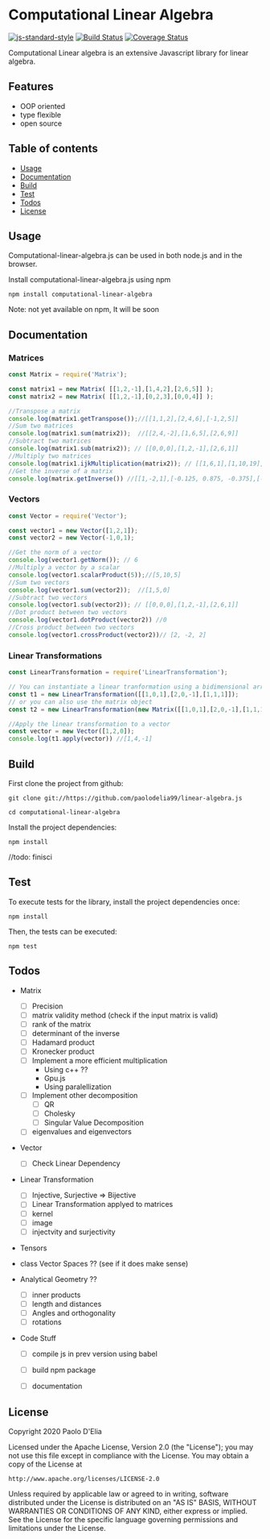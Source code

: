 # Computational Linear Algebra

[![js-standard-style](https://img.shields.io/badge/code%20style-standard-brightgreen.svg)](http://standardjs.com)
[![Build Status](https://travis-ci.org/paolodelia99/computational-linear-algebra.js.svg?branch=master)](https://travis-ci.org/paolodelia99/computational-linear-algebra.js)
[![Coverage Status](https://coveralls.io/repos/github/paolodelia99/computational-linear-algebra.js/badge.svg?branch=master)](https://coveralls.io/github/paolodelia99/computational-linear-algebra.js?branch=master)

Computational Linear algebra is an extensive Javascript library for linear algebra.

## Features 

- OOP oriented
- type flexible
- open source

## Table of contents

- [Usage](#usage)
- [Documentation](#documentation)
- [Build](#build)
- [Test](#test)
- [Todos](#todos)
- [License](#license)

## Usage

Computational-linear-algebra.js can be used in both node.js and in the browser.

Install computational-linear-algebra.js using npm

    npm install computational-linear-algebra
    
Note: not yet available on npm, It will be soon

## Documentation

### Matrices

```javascript
const Matrix = require('Matrix');

const matrix1 = new Matrix( [[1,2,-1],[1,4,2],[2,6,5]] );
const matrix2 = new Matrix( [[1,2,-1],[0,2,3],[0,0,4]] );

//Transpose a matrix
console.log(matrix1.getTranspose());//[[1,1,2],[2,4,6],[-1,2,5]]
//Sum two matrices
console.log(matrix1.sum(matrix2));  //[[2,4,-2],[1,6,5],[2,6,9]]
//Subtract two matrices
console.log(matrix1.sub(matrix2)); // [[0,0,0],[1,2,-1],[2,6,1]]
//Multiply two matrices
console.log(matrix1.ijkMultiplication(matrix2)); // [[1,6,1],[1,10,19],[2,16,36]]
//Get the inverse of a matrix
console.log(matrix.getInverse()) //[[1,-2,1],[-0.125, 0.875, -0.375],[-0.25, -0.25, 0.25]]

```

### Vectors

```javascript
const Vector = require('Vector');

const vector1 = new Vector([1,2,1]);
const vector2 = new Vector(-1,0,1);

//Get the norm of a vector
console.log(vector1.getNorm()); // 6
//Multiply a vector by a scalar
console.log(vector1.scalarProduct(5));//[5,10,5]
//Sum two vectors 
console.log(vector1.sum(vector2));  //[1,5,0]
//Subtract two vectors
console.log(vector1.sub(vector2)); // [[0,0,0],[1,2,-1],[2,6,1]]
//Dot product between two vectors
console.log(vector1.dotProduct(vector2)) //0
//Cross product between two vectors
console.log(vector1.crossProduct(vector2))// [2, -2, 2]
```

### Linear Transformations

```javascript
const LinearTransformation = require('LinearTransformation');

// You can instantiate a linear tranformation using a bidimensional array
const t1 = new LinearTransformation([[1,0,1],[2,0,-1],[1,1,1]]);  
// or you can also use the matrix object
const t2 = new LinearTransformation(new Matrix([[1,0,1],[2,0,-1],[1,1,1]])); 

//Apply the linear transformation to a vector
const vector = new Vector([1,2,0]);
console.log(t1.apply(vector)) //[1,4,-1]

```


## Build 

First clone the project from github:
    
    git clone git://https://github.com/paolodelia99/linear-algebra.js
    
    cd computational-linear-algebra

Install the project dependencies:

    npm install
    
//todo: finisci

## Test

To execute tests for the library, install the project dependencies once:

    npm install

Then, the tests can be executed:

    npm test

## Todos

- Matrix
    - [ ] Precision 
    - [ ] matrix validity method (check if the input matrix is valid)
    - [ ] rank of the matrix
    - [ ] determinant of the inverse
    - [ ] Hadamard product
    - [ ] Kronecker product
    - [ ] Implement a more efficient multiplication
        - Using c++ ??
        - Gpu.js
        - Using paralellization
    - [ ] Implement other decomposition
        - [ ] QR
        - [ ] Cholesky
        - [ ] Singular Value Decomposition
    - [ ] eigenvalues and eigenvectors
    
- Vector 
    - [ ] Check Linear Dependency

- Linear Transformation
    - [ ] Injective, Surjective => Bijective
    - [ ] Linear Transformation applyed to matrices
    - [ ] kernel
    - [ ] image
    - [ ] injectvity and surjectivity

- Tensors
  
- class Vector Spaces ?? (see if it does make sense)

- Analytical Geometry ??
    - [ ] inner products
    - [ ] length and distances
    - [ ] Angles and orthogonality
    - [ ] rotations
    
- Code Stuff
    - [ ] compile js in prev version using babel
    - [ ] build npm package
    - [ ] documentation
    

## License

Copyright 2020 Paolo D'Elia

Licensed under the Apache License, Version 2.0 (the "License");
you may not use this file except in compliance with the License.
You may obtain a copy of the License at

    http://www.apache.org/licenses/LICENSE-2.0

Unless required by applicable law or agreed to in writing, software
distributed under the License is distributed on an "AS IS" BASIS,
WITHOUT WARRANTIES OR CONDITIONS OF ANY KIND, either express or implied.
See the License for the specific language governing permissions and
limitations under the License.
